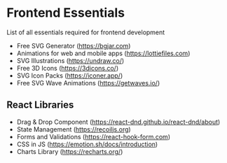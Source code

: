 # Frontend Essentials
List of all essentials required for frontend development

- Free SVG Generator (https://bgjar.com)
- Animations for web and mobile apps (https://lottiefiles.com)
- SVG Illustrations (https://undraw.co/)
- Free 3D Icons (https://3dicons.co/)
- SVG Icon Packs (https://iconer.app/)
- Free SVG Wave Animations (https://getwaves.io/)

## React Libraries

- Drag & Drop Component (https://react-dnd.github.io/react-dnd/about)
- State Management (https://recoiljs.org)
- Forms and Validations (https://react-hook-form.com)
- CSS in JS (https://emotion.sh/docs/introduction)
- Charts Library (https://recharts.org/)


